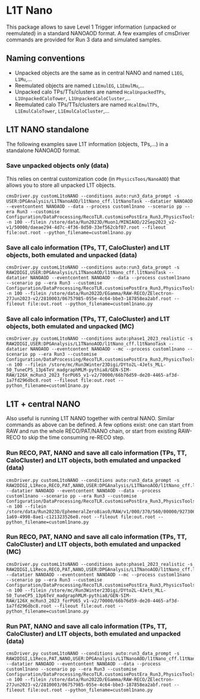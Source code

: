 ﻿# L1T Nano

This package allows to save Level 1 Trigger information (unpacked or reemulated) in a standard NANOAOD format. A few examples of cmsDriver commands are provided for Run 3 data and simulated samples. 

 ## Naming conventions
- Unpacked objects are the same as in central NANO and named `L1EG`, `L1Mu`,... 
- Reemulated objects are named `L1EmulEG`, `L1EmulMu`,...
- Unpacked calo TPs/TTs/clusters are named `HcalUnpackedTPs`, `L1UnpackedCaloTower`, `L1UnpackedCaloCluster`,...
- Reemulated calo TPs/TTs/clusters are named `HcalEmulTPs`, `L1EmulCaloTower`, `L1EmulCaloCluster`,...

## L1T NANO standalone
The following examples save L1T information (objects, TPs,...) in a standalone NANOAOD format. 

### Save unpacked objects only (data) 
This relies on central customization code (in `PhysicsToos/NanoAOD`) that allows you to store all unpacked L1T objects. 

    cmsDriver.py customL1toNANO --conditions auto:run3_data_prompt -s USER:DPGAnalysis/L1TNanoAOD/l1tNano_cff.l1tNanoTask --datatier NANOAOD --eventcontent NANOAOD --data --process customl1nano --scenario pp --era Run3 --customise Configuration/DataProcessing/RecoTLR.customisePostEra_Run3,PhysicsTools/NanoAOD/nano_cff.nanoL1TrigObjCustomizeFull -n 100 --filein /store/data/Run2023D/Muon1/MINIAOD/22Sep2023_v2-v1/50000/daeae294-4d7c-4f36-8d50-33ef562cbf07.root --fileout file:out.root --python_filename=customl1nano.py 


### Save all calo information (TPs, TT, CaloCluster) and L1T objects, both emulated and unpacked (data) 

    cmsDriver.py customL1toNANO --conditions auto:run3_data_prompt -s RAW2DIGI,USER:DPGAnalysis/L1TNanoAOD/l1tNano_cff.l1tNanoTask --datatier NANOAOD --eventcontent NANOAOD --data --process customl1nano --scenario pp --era Run3 --customise Configuration/DataProcessing/RecoTLR.customisePostEra_Run3,PhysicsTools/NanoAOD/nano_cff.nanoL1TrigObjCustomizeFull,DPGAnalysis/L1TNanoAOD/l1tNano_cff.addCaloFull,L1Trigger/Configuration/customiseReEmul.L1TReEmulFromRAWsimHcalTP -n 100 --filein /store/data/Run2022D/EGamma/RAW-RECO/ZElectron-27Jun2023-v2/2810003/06757985-055e-4c64-bbe3-187858ea2abf.root --fileout file:out.root --python_filename=customl1nano.py  

### Save all calo information (TPs, TT, CaloCluster) and L1T objects, both emulated and unpacked (MC) 

    cmsDriver.py customL1toNANO --conditions auto:phase1_2023_realistic -s RAW2DIGI,USER:DPGAnalysis/L1TNanoAOD/l1tNano_cff.l1tNanoTask --datatier NANOAOD --eventcontent NANOAOD --mc --process customl1nano --scenario pp --era Run3 --customise Configuration/DataProcessing/RecoTLR.customisePostEra_Run3,PhysicsTools/NanoAOD/nano_cff.nanoL1TrigObjCustomizeFull,DPGAnalysis/L1TNanoAOD/l1tNano_cff.addCaloFull,L1Trigger/Configuration/customiseReEmul.L1TReEmulFromRAWsimHcalTP -n 100 --filein /store/mc/Run3Winter23Digi/DYto2L-4Jets_MLL-50_TuneCP5_13p6TeV_madgraphMLM-pythia8/GEN-SIM-RAW/126X_mcRun3_2023_forPU65_v1-v2/70000/66b76d59-de20-4465-af3d-1a7fd296dbc8.root --fileout file:out.root --python_filename=customl1nano.py  
 

## L1T  + central NANO
Also useful is running L1T NANO together with central NANO. Similar commands as above can be defined. A few options exist: one can start from RAW and run the whole RECO/PAT/NANO chain, or start from existing RAW-RECO to skip the time consuming re-RECO step. 
 
 ### Run RECO, PAT, NANO and save all calo information (TPs, TT, CaloCluster) and L1T objects, both emulated and unpacked (data) 

    cmsDriver.py customL1toNANO --conditions auto:run3_data_prompt -s RAW2DIGI,L1Reco,RECO,PAT,NANO,USER:DPGAnalysis/L1TNanoAOD/l1tNano_cff.l1tNanoTask --datatier NANOAOD --eventcontent NANOAOD --data --process customl1nano --scenario pp --era Run3 --customise Configuration/DataProcessing/RecoTLR.customisePostEra_Run3,PhysicsTools/NanoAOD/nano_cff.nanoL1TrigObjCustomizeFull,DPGAnalysis/L1TNanoAOD/l1tNano_cff.addCaloFull,L1Trigger/Configuration/customiseReEmul.L1TReEmulFromRAWsimHcalTP -n 100 --filein /store/data/Run2023D/EphemeralZeroBias0/RAW/v1/000/370/560/00000/9273062a-1a69-4998-8ae1-c121323526e8.root --fileout file:out.root --python_filename=customl1nano.py  

 
 ### Run RECO, PAT, NANO and save all calo information (TPs, TT, CaloCluster) and L1T objects, both emulated and unpacked (MC) 

    cmsDriver.py customL1toNANO --conditions auto:phase1_2023_realistic -s RAW2DIGI,L1Reco,RECO,PAT,NANO,USER:DPGAnalysis/L1TNanoAOD/l1tNano_cff.l1tNanoTask --datatier NANOAOD --eventcontent NANOAOD --mc --process customl1nano --scenario pp --era Run3 --customise Configuration/DataProcessing/RecoTLR.customisePostEra_Run3,PhysicsTools/NanoAOD/nano_cff.nanoL1TrigObjCustomizeFull,DPGAnalysis/L1TNanoAOD/l1tNano_cff.addCaloFull,L1Trigger/Configuration/customiseReEmul.L1TReEmulFromRAWsimHcalTP -n 100 --filein /store/mc/Run3Winter23Digi/DYto2L-4Jets_MLL-50_TuneCP5_13p6TeV_madgraphMLM-pythia8/GEN-SIM-RAW/126X_mcRun3_2023_forPU65_v1-v2/70000/66b76d59-de20-4465-af3d-1a7fd296dbc8.root --fileout file:out.root --python_filename=customl1nano.py

 ### Run PAT, NANO and save all calo information (TPs, TT, CaloCluster) and L1T objects, both emulated and unpacked (data) 
 

    cmsDriver.py customL1toNANO --conditions auto:run3_data_prompt -s RAW2DIGI,L1Reco,PAT,NANO,USER:DPGAnalysis/L1TNanoAOD/l1tNano_cff.l1tNanoTask --datatier NANOAOD --eventcontent NANOAOD --data --process customl1nano --scenario pp --era Run3 --customise Configuration/DataProcessing/RecoTLR.customisePostEra_Run3,PhysicsTools/NanoAOD/nano_cff.nanoL1TrigObjCustomizeFull,DPGAnalysis/L1TNanoAOD/l1tNano_cff.addCaloFull,L1Trigger/Configuration/customiseReEmul.L1TReEmulFromRAWsimHcalTP -n 100 --filein /store/data/Run2022D/EGamma/RAW-RECO/ZElectron-27Jun2023-v2/2810003/06757985-055e-4c64-bbe3-187858ea2abf.root --fileout file:out.root --python_filename=customl1nano.py

